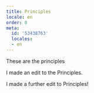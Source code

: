 ```yaml
---
title: Principles
locale: en
order: 0
meta:
  id: '53438763'
  locales:
  - en
---
```


These are the principles

I made an edit to the Principles.

I made a further edit to Principles!